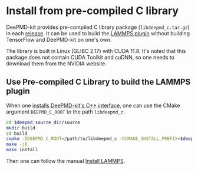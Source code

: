 # Install from pre-compiled C library

DeePMD-kit provides pre-compiled C library package (`libdeepmd_c.tar.gz`) in each [release](https://github.com/deepmodeling/deepmd-kit/releases). It can be used to build the [LAMMPS plugin](./install-lammps.md) without building TensorFlow and DeePMD-kit on one's own.

The library is built in Linux (GLIBC 2.17) with CUDA 11.8. It's noted that this package does not contain CUDA Toolkit and cuDNN, so one needs to download them from the NVIDIA website.

## Use Pre-compiled C Library to build the LAMMPS plugin

When one [installs DeePMD-kit's C++ interface](./install-from-source.md#install-deepmd-kits-c-interface), one can use the CMake argument `DEEPMD_C_ROOT` to the path `libdeepmd_c`.

```bash
cd $deepmd_source_dir/source
mkdir build
cd build
cmake -DDEEPMD_C_ROOT=/path/to/libdeepmd_c -DCMAKE_INSTALL_PREFIX=$deepmd_root ..
make -j8
make install
```

Then one can follow the manual [Install LAMMPS](./install-lammps.md).
